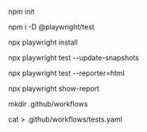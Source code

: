 npm init

npm i -D @playwright/test

npx playwright install

npx playwright test --update-snapshots

npx playwright test --reporter=html

npx playwright show-report




mkdir .github/workflows

cat > .github/workflows/tests.yaml